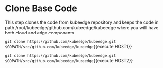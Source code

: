 # Clone Base Code

This step clones the code from kubeedge repository and keeps the code in path /root/kubeedge/github.com/kubeedge/kubeedge where you willl have both cloud and edge components. 

`git clone https://github.com/kubeedge/kubeedge.git $GOPATH/src/github.com/kubeedge/kubeedge`{{execute HOST1}}

`git clone https://github.com/kubeedge/kubeedge.git $GOPATH/src/github.com/kubeedge/kubeedge`{{execute HOST2}}
